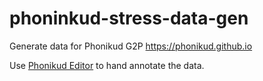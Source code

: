 # phoninkud-stress-data-gen

Generate data for Phonikud G2P https://phonikud.github.io

Use [Phonikud Editor](https://github.com/thewh1teagle/phonikud/tree/main/examples/editor) to hand annotate the data.